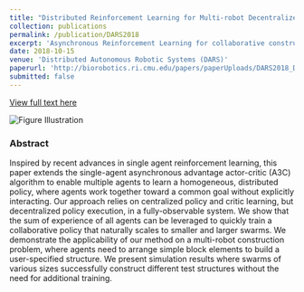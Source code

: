 ```yaml
---
title: "Distributed Reinforcement Learning for Multi-robot Decentralized Collective Construction"
collection: publications
permalink: /publication/DARS2018
excerpt: 'Asynchronous Reinforcement Learning for collaborative construction.'
date: 2018-10-15
venue: 'Distributed Autonomous Robotic Systems (DARS)'
paperurl: 'http://biorobotics.ri.cmu.edu/papers/paperUploads/DARS2018_DistributedAssembly_final831.pdf'
submitted: false
---
```

[View full text here](http://biorobotics.ri.cmu.edu/papers/paperUploads/DARS2018_DistributedAssembly_final831.pdf)

<img src="https://www.sartoretti.science/img/projects/Homogeneous-MultiAgent.gif"
     alt="Figure Illustration"/>
### Abstract
Inspired by recent advances in single agent reinforcement learning, this paper extends the single-agent asynchronous advantage actor-critic (A3C) algorithm to enable multiple agents to learn a homogeneous, distributed policy, where agents work together toward a common goal without explicitly interacting. Our approach relies on centralized policy and critic learning, but decentralized policy execution, in a fully-observable system. We show that the sum of experience of all agents can be leveraged to quickly train a collaborative policy that naturally scales to smaller and larger swarms. We demonstrate the applicability of our method on a multi-robot construction problem, where agents need to arrange simple block elements to build a user-specified structure. We present simulation results where swarms of various sizes successfully construct different test structures without the need for additional training.